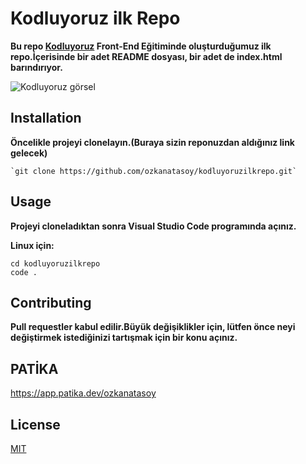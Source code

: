 # Kodluyoruz ilk Repo

**Bu repo  [Kodluyoruz](https://kodluyoruz.org) Front-End Eğitiminde oluşturduğumuz ilk repo.İçerisinde bir adet  README dosyası, bir adet de index.html barındırıyor.**

![Kodluyoruz görsel](https://kodluyoruz.org/wp-content/uploads/2022/05/kodluyoruz_yatay_slogan-300x35.png)

## Installation


**Öncelikle projeyi clonelayın.(Buraya sizin reponuzdan aldığınız link gelecek)**

```
`git clone https://github.com/ozkanatasoy/kodluyoruzilkrepo.git`
```

## Usage

**Projeyi cloneladıktan sonra Visual Studio Code programında açınız.**

**Linux için:**

```
cd kodluyoruzilkrepo
code .
```
## Contributing

**Pull requestler kabul edilir.Büyük değişiklikler için, lütfen önce neyi değiştirmek istediğinizi tartışmak için bir konu açınız.**

## PATİKA

https://app.patika.dev/ozkanatasoy

## License

[MIT](https://choosealicense.com/license/mit/)